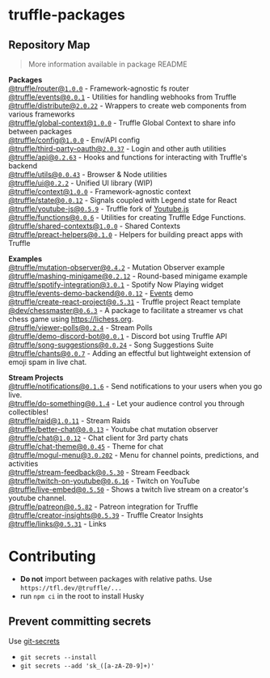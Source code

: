 # truffle-packages

## Repository Map

> More information available in package README

<!-- START PACKAGES -->

**Packages**  
[@truffle/router@`1.0.0`](./router) - Framework-agnostic fs router  
[@truffle/events@`0.0.1`](./events) - Utilities for handling webhooks from Truffle  
[@truffle/distribute@`2.0.22`](./distribute) - Wrappers to create web components from various frameworks  
[@truffle/global-context@`1.0.0`](./global-context) - Truffle Global Context to share info between packages  
[@truffle/config@`1.0.0`](./config) - Env/API config  
[@truffle/third-party-oauth@`2.0.37`](./third-party-oauth) - Login and other auth utilities  
[@truffle/api@`0.2.63`](./api) - Hooks and functions for interacting with Truffle's backend  
[@truffle/utils@`0.0.43`](./utils) - Browser & Node utilities  
[@truffle/ui@`0.2.2`](./ui) - Unified UI library (WIP)  
[@truffle/context@`1.0.0`](./context) - Framework-agnostic context  
[@truffle/state@`0.0.12`](./state) - Signals coupled with Legend state for React  
[@truffle/youtube-js@`0.5.9`](./youtube-js) - Truffle fork of [Youtube.js](https://github.com/LuanRT/YouTube.js)  
[@truffle/functions@`0.0.6`](./functions) - Utilities for creating Truffle Edge Functions.  
[@truffle/shared-contexts@`1.0.0`](./shared-contexts) - Shared Contexts  
[@truffle/preact-helpers@`0.1.0`](./preact-helpers) - Helpers for building preact apps with Truffle

**Examples**  
[@truffle/mutation-observer@`0.4.2`](./examples/mutation-observer) - Mutation Observer example  
[@truffle/mashing-minigame@`0.2.12`](./examples/mashing-minigame) - Round-based minigame example  
[@truffle/spotify-integration@`3.0.1`](./examples/spotify-integration) - Spotify Now Playing widget  
[@truffle/events-demo-backend@`0.0.12`](./examples/events-demo-backend) - [Events](../../events) demo  
[@truffle/create-react-project@`0.5.31`](./examples/create-react-project) - Truffle project React template  
[@dev/chessmaster@`0.6.3`](./examples/chessmaster) - A package to facilitate a streamer vs chat chess game using https://lichess.org.  
[@truffle/viewer-polls@`0.2.4`](./examples/viewer-polls) - Stream Polls  
[@truffle/demo-discord-bot@`0.0.1`](./examples/discord-bot-demo) - Discord bot using Truffle API  
[@truffle/song-suggestions@`0.0.24`](./examples/song-suggestions) - Song Suggestions Suite  
[@truffle/chants@`0.0.7`](./examples/chants) - Adding an effectful but lightweight extension of emoji spam in live chat.

**Stream Projects**  
[@truffle/notifications@`0.1.6`](./stream-projects/notifications) - Send notifications to your users when you go live.  
[@truffle/do-something@`0.1.4`](./stream-projects/do-something) - Let your audience control you through collectibles!  
[@truffle/raid@`1.0.11`](./stream-projects/raid) - Stream Raids  
[@truffle/better-chat@`0.0.13`](./stream-projects/better-chat) - Youtube chat mutation observer  
[@truffle/chat@`1.0.12`](./stream-projects/chat) - Chat client for 3rd party chats  
[@truffle/chat-theme@`0.0.45`](./stream-projects/chat-theme) - Theme for chat  
[@truffle/mogul-menu@`3.0.202`](./stream-projects/mogul-menu) - Menu for channel points, predictions, and activities  
[@truffle/stream-feedback@`0.5.30`](./stream-projects/stream-feedback) - Stream Feedback  
[@truffle/twitch-on-youtube@`0.6.16`](./stream-projects/twitch-on-youtube) - Twitch on YouTube  
[@truffle/live-embed@`0.5.50`](./stream-projects/live-embed) - Shows a twitch live stream on a creator's youtube channel.  
[@truffle/patreon@`0.5.82`](./stream-projects/patreon) - Patreon integration for Truffle  
[@truffle/creator-insights@`0.5.39`](./stream-projects/creator-insights) - Truffle Creator Insights  
[@truffle/links@`0.5.31`](./stream-projects/links) - Links

<!-- END PACKAGES -->

# Contributing

- **Do not** import between packages with relative paths. Use
  `https://tfl.dev/@truffle/...`
- run `npm ci` in the root to install Husky

## Prevent committing secrets

Use [git-secrets](https://github.com/awslabs/git-secrets#installing-git-secrets)

- `git secrets --install`
- `git secrets --add 'sk_([a-zA-Z0-9]+)'`
